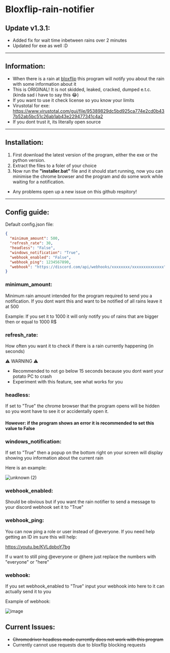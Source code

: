 # Bloxflip-rain-notifier

## Update v1.3.1:
- Added fix for wait time inbetween rains over 2 minutes
- Updated for exe as well :D

-----------------------------------------------------------------------------------------------------------------------------------------------------------------------

## Information:
- When there is a rain at [bloxflip](https://bloxflip.com) this program will notify you about the rain with some information about it
- This is ORIGINAL! It is not skidded, leaked, cracked, dumped e.t.c. (kinda sad i have to say this 😂)
- If you want to use it check license so you know your limits
- Virustotal for exe: https://www.virustotal.com/gui/file/95389829dc5bd925ca774e2cd0b437b52ab5bc51c26ab1ab43e229477341c4a2
- If you dont trust it, its literally open source

-----------------------------------------------------------------------------------------------------------------------------------------------------------------------

## Installation:
1) First download the latest version of the program, either the exe or the python version.
2) Extract the files to a foler of your choice
3) Now run the **"installer.bat"** file and it should start running, now you can minimise the chrome browser and the program and do some work while waiting for a notification. 
- Any problems open up a new issue on this github respitory!

-----------------------------------------------------------------------------------------------------------------------------------------------------------------------

## Config guide:

Default config.json file:
```json
{
  "minimum_amount": 500,
  "refresh_rate": 30,
  "headless": "False", 
  "windows_notification": "True",
  "webhook_enabled": "False",
  "webhook_ping": 1234567890,
  "webhook": "https://discord.com/api/webhooks/xxxxxxxx/xxxxxxxxxxxxxx"
}
```
### minimum_amount:
Minimum rain amount intended for the program required to send you a notification. If you dont want this and want to be notified of all rains leave it at 500

Example: If you set it to 1000 it will only notify you of rains that are bigger then or equal to 1000 R$

### refresh_rate:
How often you want it to check if there is a rain currently happening (in seconds)

⚠️ WARNING ⚠️
- Recommended to not go below 15 seconds because you dont want your potato PC to crash
- Experiment with this feature, see what works for you

### headless:
If set to "True" the chrome browser that the program opens will be hidden so you wont have to see it or accidentally open it.
#### However: if the program shows an error it is recommended to set this value to False

### windows_notification:
If set to "True" then a popup on the bottom right on your screen will display showing you information about the current rain

Here is an example:

![unknown (2)](https://user-images.githubusercontent.com/79641603/161392482-74abad64-d724-466a-8c7a-2f6d87acf3c6.png)

### webhook_enabled:
Should be obvious but if you want the rain notifier to send a message to your discord webhook set it to "True"

### webhook_ping:
You can now ping a role or user instead of @everyone. If you need help getting an ID im sure this will help:

https://youtu.be/KVLdpboY7bg

If u want to still ping @everyone or @here just replace the numbers with "everyone" or "here"

### webhook:
If you set webhook_enabled to "True" input your webhook into here to it can actually send it to you

Example of webhook:

![image](https://user-images.githubusercontent.com/79641603/161392598-616dda5d-adb5-4ff4-9b60-d46ea8581128.png)

## Current Issues:
- ~~Chromedriver headless mode currently does not work with this program~~
- Currently cannot use requests due to bloxflip blocking requests
